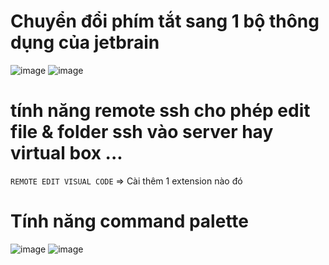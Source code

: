 # Chuyển đổi phím tắt sang 1 bộ thông dụng của jetbrain
![image](https://user-images.githubusercontent.com/6966136/159396564-1d6234b7-68b5-4a59-bae6-b54a02c9cc91.png)
![image](https://user-images.githubusercontent.com/6966136/159396607-2c13d54c-f255-44b2-b09e-f072af68904b.png)

# tính năng remote ssh cho phép edit file & folder ssh vào server hay virtual box ...
``` REMOTE EDIT VISUAL CODE ``` => Cài thêm 1 extension nào đó 
# Tính năng command palette 
![image](https://user-images.githubusercontent.com/6966136/159396143-721d483a-9b01-411e-9ca4-9924cfc0f7ef.png)
![image](https://user-images.githubusercontent.com/6966136/159396194-0d9cb514-f737-4415-87d7-984606d0cee2.png)



